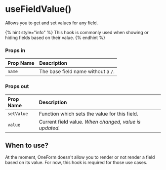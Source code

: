 # useFieldValue\(\)

Allows you to get and set values for any field.

{% hint style="info" %}
This hook is commonly used when showing or hiding fields based on their value.
{% endhint %}

### Props in

| Prop Name | Description |
| :--- | :--- |
| `name` | The base field name without a `/`. |

### Props out

| Prop Name | Description |
| :--- | :--- |
| `setValue` | Function which sets the value for this field. |
| `value` | Current field value. _When changed, value is updated._ |

## When to use?

At the moment, OneForm doesn't allow you to render or not render a field based on its value. For now, this hook is required for those use cases.

